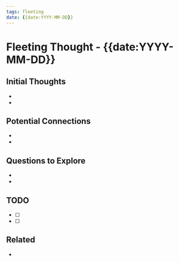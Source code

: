 ```yaml
---
tags: fleeting
date: {{date:YYYY-MM-DD}}
---
```


# Fleeting Thought - {{date:YYYY-MM-DD}}

<!-- Capture your quick thoughts, ideas, or observations here -->

## Initial Thoughts
- 
- 

## Potential Connections
<!-- Possible links to existing notes or concepts -->
- 
- 

## Questions to Explore
- 
- 

## TODO
<!-- Actions to take on this thought -->
- [ ] 
- [ ] 

## Related
<!-- Links to related notes if any -->
- 